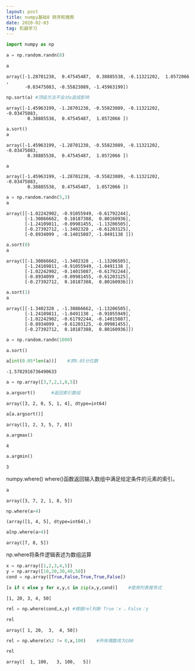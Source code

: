 ```yaml
---
layout: post
title: numpy基础8 排序和搜索
date: 2020-02-03
tag: 机器学习
---
```



```python
import numpy as np
```


```python
a = np.random.randn(8)
```


```python
a
```




    array([-1.28701238,  0.47545487,  0.38885538, -0.11321202,  1.0572066 ,
           -0.03475083, -0.55823089, -1.45963199])




```python
np.sort(a) #顶级方法不会对a造成影响
```




    array([-1.45963199, -1.28701238, -0.55823089, -0.11321202, -0.03475083,
            0.38885538,  0.47545487,  1.0572066 ])




```python
a.sort()
a
```




    array([-1.45963199, -1.28701238, -0.55823089, -0.11321202, -0.03475083,
            0.38885538,  0.47545487,  1.0572066 ])




```python
a 
```




    array([-1.45963199, -1.28701238, -0.55823089, -0.11321202, -0.03475083,
            0.38885538,  0.47545487,  1.0572066 ])




```python
a = np.random.randn(5,3)
a
```




    array([[-1.02242902, -0.91055949, -0.61792244],
           [-1.30866662,  0.10187388,  0.80160936],
           [-1.24109811, -0.09981455, -1.13206505],
           [-0.27392712, -1.3402328 , -0.61203125],
           [-0.8934099 , -0.14015087, -1.0491138 ]])




```python
a.sort(0)
a
```




    array([[-1.30866662, -1.3402328 , -1.13206505],
           [-1.24109811, -0.91055949, -1.0491138 ],
           [-1.02242902, -0.14015087, -0.61792244],
           [-0.8934099 , -0.09981455, -0.61203125],
           [-0.27392712,  0.10187388,  0.80160936]])




```python
a.sort(1)
a
```




    array([[-1.3402328 , -1.30866662, -1.13206505],
           [-1.24109811, -1.0491138 , -0.91055949],
           [-1.02242902, -0.61792244, -0.14015087],
           [-0.8934099 , -0.61203125, -0.09981455],
           [-0.27392712,  0.10187388,  0.80160936]])




```python
a = np.random.randn(1000)
```


```python
a.sort()
```


```python
a[int(0.05*len(a))]    #求0.05分位数
```




    -1.5782916736490633




```python
a = np.array([3,7,2,1,8,5])
```


```python
a.argsort()      #返回索引数组
```




    array([3, 2, 0, 5, 1, 4], dtype=int64)




```python
a[a.argsort()]
```




    array([1, 2, 3, 5, 7, 8])




```python
a.argmax()
```




    4




```python
a.argmin()
```




    3



numpy.where()  where()函数返回输入数组中满足给定条件的元素的索引。


```python
a
```




    array([3, 7, 2, 1, 8, 5])




```python
np.where(a>4)
```




    (array([1, 4, 5], dtype=int64),)




```python
a[np.where(a>4)]
```




    array([7, 8, 5])



np.where将条件逻辑表述为数组运算


```python
x = np.array([1,2,3,4,5])
y = np.array([10,20,30,40,50])
cond = np.array([True,False,True,True,False])
```


```python
[x if c else y for x,y,c in zip(x,y,cond)]    #使用列表推导式
```




    [1, 20, 3, 4, 50]




```python
rel = np.where(cond,x,y) #根据rel判断 True：x ，False：y
```


```python
rel
```




    array([ 1, 20,  3,  4, 50])




```python
rel = np.where(x%2 != 0,x,100)    #所有偶数改为100
```


```python
rel
```




    array([  1, 100,   3, 100,   5])




```python

```
